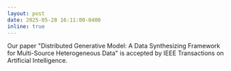```yaml
---
layout: post
date: 2025-05-28 16:11:00-0400
inline: true
---
```


Our paper "Distributed Generative Model: A Data Synthesizing Framework for Multi-Source Heterogeneous Data" is accepted by IEEE Transactions on Artificial Intelligence.